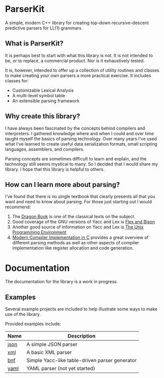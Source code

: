 # ParserKit

A simple, modern C++ library for creating top-down recursive-descent predictive
parsers for LL(1) grammars.

## What is ParserKit?

It is perhaps best to start with what this library is not. It is not intended to
be, or to replace, a commercial product. Nor is it exhaustively tested.

It is, however, intended to offer up a collection of utility routines and classes 
to make creating your own parsers a more practical exercise. It includes classes
 for:

* Customizable Lexical Analysis
* A multi-level symbol table
* An extensible parsing framework

## Why create this library?

I have always been fascinated by the concepts behind compilers and 
interpreters. I gathered knowledge where and when I could and over time taught
myself the basics of parsing technology. Over many years I've used what I've 
learned to create useful data serialization formats, small scripting languages,
assemblers, and compilers.

Parsing concepts are sometimes difficult to learn and explain, and the technology
still seems mystical to many. So I decided that I would share my library. I hope
that this library is helpful to others.

## How can I learn more about parsing?

I've found that there is no single textbook that clearly presents all that you 
want and need to know about parsing. For those just starting out I would recommend:

1. The [Dragon Book](https://www.amazon.com/Compilers-Principles-Techniques-Tools-2nd/dp/0321486811/ref=sr_1_1?crid=2M6JW4SE1LFYA&dchild=1&keywords=aho+sethi+ullman&qid=1592861659&sprefix=aho+set%2Caps%2C215&sr=8-1) is one of the classical texts on the subject.
2. Good coverage of the GNU versions of Yacc and Lex is [Flex and Bison](https://www.amazon.com/flex-bison-Text-Processing-Tools/dp/0596155972/ref=sr_1_1?dchild=1&keywords=flex+and+bison&qid=1592863889&sr=8-1)
3. Another good source of information on Yacc and Lex is [The Unix Programming Environment](https://www.amazon.com/Unix-Programming-Environment-Prentice-Hall-Software/dp/013937681X/ref=sr_1_2?crid=2Y5FH064KCR8X&dchild=1&keywords=the+unix+programming+environment&qid=1592861830&sprefix=the+unix+program%2Caps%2C212&sr=8-2)
4. [Modern Compiler Implementation in C](https://www.amazon.com/Modern-Compiler-Implementation-Andrew-Appel/dp/817596071X/ref=sxts_sxwds-bia-wc-p13n1_0?crid=2CGBMJ614Z1BF&cv_ct_cx=modern+compiler+implementation+in+c&dchild=1&keywords=modern+compiler+implementation+in+c&pd_rd_i=817596071X&pd_rd_r=4c3593d8-34db-4796-929b-b84a1ac8cd26&pd_rd_w=Yh0K9&pd_rd_wg=3RWhe&pf_rd_p=1da5beeb-8f71-435c-b5c5-3279a6171294&pf_rd_r=4AF9BXMZ36CGJMNM3FR4&psc=1&qid=1592861915&sprefix=modern+compiler%2Caps%2C214&sr=1-1-70f7c15d-07d8-466a-b325-4be35d7258cc) provides a great overview of different parsing methods as well as 
other aspects of compiler implementation like register allocation and code generation.

# Documentation

The documentation for the library is a work in progress.

## Examples

Several example projects are included to help illustrate some ways to make use 
of the library.

Provided examples include:

Name | Description
---- | -----------
[json](/examples/json) | A simple JSON parser
[xml](/examples/xml) | A basic XML parser
[bnf](/examples/bnf) | Simple Yacc-like table-driven parser generator
[yaml](/examples/yaml) | YAML parser (not yet started)

